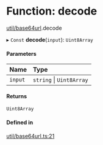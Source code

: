 # Function: decode

[util/base64url](../modules/util_base64url.md).decode

▸ `Const` **decode**(`input`): `Uint8Array`

#### Parameters

| Name | Type |
| :------ | :------ |
| `input` | `string` \| `Uint8Array` |

#### Returns

`Uint8Array`

#### Defined in

[util/base64url.ts:21](https://github.com/panva/jose/blob/v3.15.0/src/util/base64url.ts#L21)
